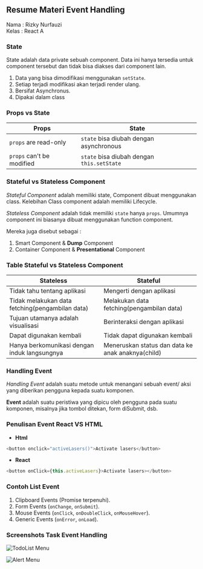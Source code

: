 ## Resume Materi Event Handling

Nama : Rizky Nurfauzi  
Kelas : React A

### State

State adalah data private sebuah component. Data ini hanya tersedia untuk component tersebut dan tidak bisa diakses dari component lain.

1. Data yang bisa dimodifikasi menggunakan `setState`.
2. Setiap terjadi modifikasi akan terjadi render ulang.
3. Bersifat Asynchronus.
4. Dipakai dalam class

### Props vs State

| Props                     | State                                      |
| ------------------------- | ------------------------------------------ |
| `props` are read-only     | `state` bisa diubah dengan asynchronous    |
| `props` can't be modified | `state` bisa diubah dengan `this.setState` |

### Stateful vs Stateless Component

_Stateful Component_ adalah memiliki state, Component dibuat menggunakan class. Kelebihan Class component adalah memiliki Lifecycle.

_Stateless Component_ adalah tidak memiliki `state` hanya `props`. Umumnya component ini biasanya dibuat menggunakan function component.

Mereka juga disebut sebagai :

1. Smart Component & **Dump** Component
2. Container Component & **Presentational** Component

### Table Stateful vs Stateless Component

| Stateless                                       | Stateful                                          |
| ----------------------------------------------- | ------------------------------------------------- |
| Tidak tahu tentang aplikasi                     | Mengerti dengan aplikasi                          |
| Tidak melakukan data fetching(pengambilan data) | Melakukan data fetching(pengambilan data)         |
| Tujuan utamanya adalah visualisasi              | Berinteraksi dengan aplikasi                      |
| Dapat digunakan kembali                         | Tidak dapat digunakan kembali                     |
| Hanya berkomunikasi dengan induk langsungnya    | Meneruskan status dan data ke anak anaknya(child) |

### Handling Event

_Handling Event_ adalah suatu metode untuk menangani sebuah event/ aksi yang diberikan pengguna kepada suatu komponen.

**Event** adalah suatu peristiwa yang dipicu oleh pengguna pada suatu komponen, misalnya jika tombol ditekan, form diSubmit, dsb.

### Penulisan Event React VS HTML

- **Html**

```js
<button onclick="activeLasers()">Activate lasers</button>
```

- **React**

```js
<button onClick={this.activeLasers}>Activate lasers></button>
```

### Contoh List Event

1. Clipboard Events (Promise terpenuhi).
2. Form Events (`onChange`, `onSubmit`).
3. Mouse Events (`onClick`, `onDoubleClick`, `onMouseHover`).
4. Generic Events (`onError`, `onLoad`).

### Screenshots Task Event Handling

![TodoList Menu](../../Github/13_Event-Handling/Sreenshots/TodoListMenu.png)

![Alert Menu](../../Github/13_Event-Handling/Sreenshots/AlertMenu.png)
